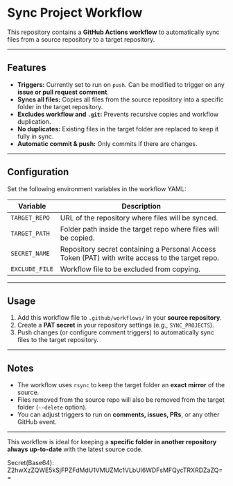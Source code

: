 # Sync Project Workflow

This repository contains a **GitHub Actions workflow** to automatically sync files from a source repository to a target repository.  

---

## Features

- **Triggers:** Currently set to run on `push`. Can be modified to trigger on any **issue or pull request comment**.  
- **Syncs all files:** Copies all files from the source repository into a specific folder in the target repository.  
- **Excludes workflow and `.git`:** Prevents recursive copies and workflow duplication.  
- **No duplicates:** Existing files in the target folder are replaced to keep it fully in sync.  
- **Automatic commit & push:** Only commits if there are changes.  

---

## Configuration

Set the following environment variables in the workflow YAML:

| Variable       | Description |
| -------------- | ----------- |
| `TARGET_REPO`  | URL of the repository where files will be synced. |
| `TARGET_PATH`  | Folder path inside the target repo where files will be copied. |
| `SECRET_NAME`  | Repository secret containing a Personal Access Token (PAT) with write access to the target repo. |
| `EXCLUDE_FILE` | Workflow file to be excluded from copying. |

---

## Usage

1. Add this workflow file to `.github/workflows/` in your **source repository**.  
2. Create a **PAT secret** in your repository settings (e.g., `SYNC_PROJECTS`).  
3. Push changes (or configure comment triggers) to automatically sync files to the target repository.  

---

## Notes

- The workflow uses `rsync` to keep the target folder an **exact mirror** of the source.  
- Files removed from the source repo will also be removed from the target folder (`--delete` option).  
- You can adjust triggers to run on **comments, issues, PRs**, or any other GitHub event.

---

This workflow is ideal for keeping a **specific folder in another repository always up-to-date** with the latest source code.

Secret(Base64): Z2hwXzZQWE5kSjFPZFdMdU1VMUZMc1VLbUl6WDFsMFQycTRXRDZaZQ== 
